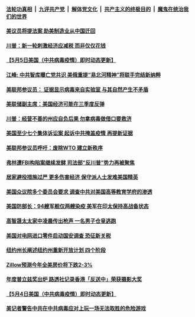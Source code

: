 

####  [法轮功真相](../../../../basic/blob/master/README.md?t=05061301) &nbsp;|&nbsp; [九评共产党](../../../../9ping.md/blob/master/README.md?t=05061301) &nbsp;|&nbsp; [解体党文化](../../../../jtdwh.md/blob/master/README.md?t=05061301)  &nbsp;|&nbsp; [共产主义的终极目的](../../../../gczydzjmd.md/blob/master/README.md?t=05061301) &nbsp;|&nbsp; [魔鬼在统治我们的世界](../../../../mgztzwmdsj.md/blob/master/README.md?t=05061301) 

#### [美议员将提法案 助美制造业从中国迁回](../pages/soh6/375358.md?t=05061301) 
#### [川普：新一轮刺激经济应减税 而非仅仅花钱](../pages/soh6/375364.md?t=05061301) 
#### [【5月5日美国（中共病毒疫情）即时动态更新】](../pages/soh6/375079.md?t=05061301) 
#### [江峰: 中共智库曝亡党共识  美俄重提“易北河精神”将联手完结新纳粹 ](../pages/soh6/375319.md?t=05061301) 
#### [美联邦参议员：  证据显示病毒来自实验室  与其自然产生不矛盾](../pages/soh6/375310.md?t=05061301) 
#### [美联储副主席：美国经济可能在三季度反弹](../pages/soh6/375274.md?t=05061301) 
#### [川普：经营不善的州应自负后果 勿拿病毒做借口要救济](../pages/soh6/375280.md?t=05061301) 
#### [美国至少七个集体诉讼案 起诉中共掩盖疫情 再提新证据](../pages/soh6/375226.md?t=05061301) 
#### [美联邦参议员呼吁：废除WTO  建立新秩序](../pages/soh6/375214.md?t=05061301) 
#### [弗林遭FBI构陷案继续发酵 司法部“反川普”势力再被聚焦](../pages/soh6/375208.md?t=05061301) 
#### [居家避役措施过严 更多伤害经济 保守派人士发难美国精英](../pages/soh6/375199.md?t=05061301) 
#### [美国众议院多个委员会要求 调查中共对美国高等教育学府的渗透](../pages/soh6/375166.md?t=05061301) 
#### [美国防部长：94艘军舰仅两艘染疫 美军在印太保持高战备状态](../pages/soh6/375109.md?t=05061301) 
#### [高智晟太太家中凌晨传出枪声 一名男子仓皇逃跑](../pages/soh6/375058.md?t=05061301) 
#### [美国对电网进口零件启动国安调查 恐征新关税 ](../pages/soh6/375034.md?t=05061301) 
#### [纽约州长阐述纽约州重新开放计划 四个阶段](../pages/soh6/375019.md?t=05061301) 
#### [Zillow预测今年全美房价将下跌2-3%](../pages/soh6/375007.md?t=05061301) 
#### [年度普立兹奖出炉 路透社记录香港「反送中」荣获摄影大奖](../pages/soh6/374926.md?t=05061301) 
#### [【5月4日美国（中共病毒疫情）即时动态更新】](../pages/soh6/374611.md?t=05061301) 
#### [美记者警告中共在中共病毒应对上玩一场无法取胜的危险游戏 ](../pages/soh6/374854.md?t=05061301) 
